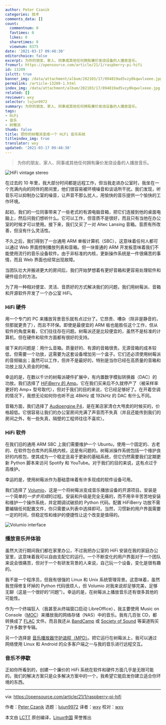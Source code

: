 ```yaml
---
author: Peter Czanik
categories: 技术
comments_data: []
count:
  commentnum: 0
  favtimes: 0
  likes: 0
  sharetimes: 0
  viewnum: 8375
date: '2021-03-17 09:48:30'
editorchoice: false
excerpt: 为你的朋友、家人、同事或其他任何拥有廉价发烧设备的人播放音乐。
fromurl: https://opensource.com/article/21/1/raspberry-pi-hifi
id: 13209
islctt: true
banner_img: /data/attachment/album/202103/17/094819ad5vzy0kqwvlxeee.jpg
permalink: /article-13209-1.html
index_img: /data/attachment/album/202103/17/094819ad5vzy0kqwvlxeee.jpg.thumb.jpg
related: []
reviewer: wxy
selector: lujun9972
summary: 为你的朋友、家人、同事或其他任何拥有廉价发烧设备的人播放音乐。
tags:
- HiFi
- 音乐
- 树莓派
thumb: false
title: 把你的树莓派变成一个 HiFi 音乐系统
titleindex_img: true
translator: wxy
updated: '2021-03-17 09:48:30'
---
```



> 
> 为你的朋友、家人、同事或其他任何拥有廉价发烧设备的人播放音乐。
> 
> 
> 


![](/data/attachment/album/202103/17/094819ad5vzy0kqwvlxeee.jpg "HiFi vintage stereo")


在过去的 10 年里，我大部分时间都是远程工作，但当我走进办公室时，我坐在一个充满内向的同伴的房间里，他们很容易被环境噪音和谈话所干扰。我们发现，听音乐可以抑制办公室的噪音，让声音不那么扰人，用愉快的音乐提供一个愉快的工作环境。


起初，我们的一位同事带来了一些老式的有源电脑音箱，把它们连接到他的桌面电脑上，然后问我们想听什么。它可以工作，但音质不是很好，而且只有当他在办公室的时候才可以使用。接下来，我们又买了一对 Altec Lansing 音箱。音质有所改善，但没有什么灵活性。


不久之后，我们得到了一台通用 ARM 单板计算机（SBC），这意味着任何人都可以通过 Web 界面控制播放列表和音箱。但一块普通的 ARM 开发板意味着我们不能使用流行的音乐设备软件。由于非标准的内核，更新操作系统是一件很痛苦的事情，而且 Web 界面也经常出现故障。


当团队壮大并搬进更大的房间后，我们开始梦想着有更好音箱和更容易处理软件和硬件组合的方法。


为了用一种相对便宜、灵活、音质好的方式解决我们的问题，我们用树莓派、音箱和开源软件开发了一个办公室 HiFi。


### HiFi 硬件


用一个专门的 PC 来播放背景音乐就有点过分了。它昂贵、嘈杂（除非是静音的，但那就更贵了），而且不环保。即使是最便宜的 ARM 板也能胜任这个工作，但从软件的角度来看，它们往往存在问题。树莓派还是比较便宜的，虽然不是标准的计算机，但在硬件和软件方面都有很好的支持。


接下来的问题是：用什么音箱。质量好的、有源的音箱很贵。无源音箱的成本较低，但需要一个功放，这需要为这套设备增加另一个盒子。它们还必须使用树莓派的音频输出；虽然可以工作，但并不是最好的，特别是当你已经在高质量的音箱和功放上投入资金的时候。


幸运的是，在数以千计的树莓派硬件扩展中，有内置数字模拟转换器（DAC）的功放。我们选择了 [HiFiBerry 的 Amp](https://www.hifiberry.com/products/amp/)。它在我们买来后不久就停产了（被采样率更好的 Amp+ 型号取代），但对于我们的目的来说，它已经足够好了。在开着空调的情况下，我想无论如何你也听不出 48kHz 或 192kHz 的 DAC 有什么不同。


音箱方面，我们选择了 [Audioengine P4](https://audioengineusa.com/shop/passivespeakers/p4-passive-speakers/)，是在某店家清仓大甩卖的时候买的，价格超低。它很容易让我们的办公室房间充满了声音而不失真（并且还能传到我们的房间之外，有一些失真，隔壁的工程师往往不喜欢）。


### HiFi 软件


在我们旧的通用 ARM SBC 上我们需要维护一个 Ubuntu，使用一个固定的、古老的、在软件包仓库外的系统内核，这是有问题的。树莓派操作系统包括一个维护良好的内核包，使其成为一个稳定且易于更新的基础系统，但它仍然需要我们定期更新 Python 脚本来访问 Spotify 和 YouTube。对于我们的目的来说，这有点过于高维护。


幸运的是，使用树莓派作为基础意味着有许多现成的软件设备可用。


我们选择了 [Volumio](https://volumio.org/)，这是一个将树莓派变成音乐播放设备的开源项目。安装是一个简单的*一步步完成*的过程。安装和升级是完全无痛的，而不用辛辛苦苦地安装和维护一个操作系统，并定期调试破损的 Python 代码。配置 HiFiBerry 功放不需要编辑任何配置文件，你只需要从列表中选择即可。当然，习惯新的用户界面需要一定的时间，但稳定性和维护的便捷性让这个改变是值得的。


![Volumio interface](/data/attachment/album/202103/17/094833whzzzqvl29zzz9qv.png "Volumio interface")


### 播放音乐并体验


虽然大流行期间我们都在家里办公，不过我把办公室的 HiFi 安装在我的家庭办公室里，这意味着我可以自由支配它的运行。一个不断变化的用户界面对于一个团队来说会很痛苦，但对于一个有研发背景的人来说，自己玩一个设备，变化是很有趣的。


我不是一个程序员，但我有很强的 Linux 和 Unix 系统管理背景。这意味着，虽然我觉得修复坏掉的 Python 代码很烦人，但 Volumio 对我来说却足够完美，足够无聊（这是一个很好的“问题”）。幸运的是，在树莓派上播放音乐还有很多其他的可能性。


作为一个终端狂人（我甚至从终端窗口启动 LibreOffice），我主要使用 Music on Console（[MOC](https://en.wikipedia.org/wiki/Music_on_Console)）来播放我的网络存储（NAS）中的音乐。我有几百张 CD，都转换成了 [FLAC](https://xiph.org/flac/) 文件。而且我还从 [BandCamp](https://bandcamp.com/) 或 [Society of Sound](https://realworldrecords.com/news/society-of-sound-statement/) 等渠道购买了许多数字专辑。


另一个选择是 [音乐播放器守护进程（MPD）](https://www.musicpd.org/)。把它运行在树莓派上，我可以通过网络使用 Linux 和 Android 的众多客户端之一与我的音乐进行远程交互。


### 音乐不停歇


正如你所看到的，创建一个廉价的 HiFi 系统在软件和硬件方面几乎是无限可能的。我们的解决方案只是众多解决方案中的一个，我希望它能启发你建立适合你环境的东西。




---


via: <https://opensource.com/article/21/1/raspberry-pi-hifi>


作者：[Peter Czanik](https://opensource.com/users/czanik) 选题：[lujun9972](https://github.com/lujun9972) 译者：[wxy](https://github.com/wxy) 校对：[wxy](https://github.com/wxy)


本文由 [LCTT](https://github.com/LCTT/TranslateProject) 原创编译，[Linux中国](https://linux.cn/) 荣誉推出